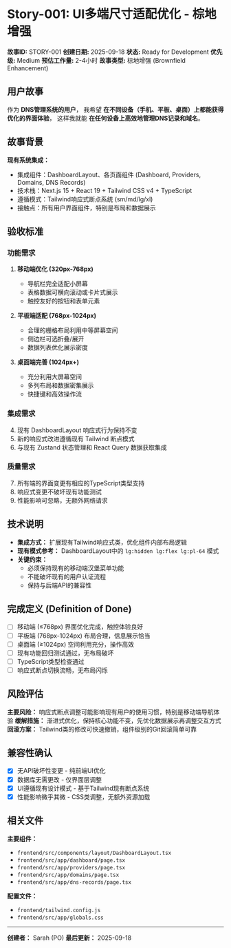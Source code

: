 # Story-001: UI多端尺寸适配优化 - 棕地增强

**故事ID:** STORY-001
**创建日期:** 2025-09-18
**状态:** Ready for Development
**优先级:** Medium
**预估工作量:** 2-4小时
**故事类型:** 棕地增强 (Brownfield Enhancement)

## 用户故事

作为 **DNS管理系统的用户**，
我希望 **在不同设备（手机、平板、桌面）上都能获得优化的界面体验**，
这样我就能 **在任何设备上高效地管理DNS记录和域名**。

## 故事背景

**现有系统集成：**
- 集成组件：DashboardLayout、各页面组件 (Dashboard, Providers, Domains, DNS Records)
- 技术栈：Next.js 15 + React 19 + Tailwind CSS v4 + TypeScript
- 遵循模式：Tailwind响应式断点系统 (sm/md/lg/xl)
- 接触点：所有用户界面组件，特别是布局和数据展示

## 验收标准

### 功能需求

1. **移动端优化 (320px-768px)**
   - 导航栏完全适配小屏幕
   - 表格数据可横向滚动或卡片式展示
   - 触控友好的按钮和表单元素

2. **平板端适配 (768px-1024px)**
   - 合理的栅格布局利用中等屏幕空间
   - 侧边栏可选折叠/展开
   - 数据列表优化展示密度

3. **桌面端完善 (1024px+)**
   - 充分利用大屏幕空间
   - 多列布局和数据密集展示
   - 快捷键和高效操作流

### 集成需求
4. 现有 DashboardLayout 响应式行为保持不变
5. 新的响应式改进遵循现有 Tailwind 断点模式
6. 与现有 Zustand 状态管理和 React Query 数据获取集成

### 质量需求
7. 所有端的界面变更有相应的TypeScript类型支持
8. 响应式变更不破坏现有功能测试
9. 性能影响可忽略，无额外网络请求

## 技术说明

- **集成方式：** 扩展现有Tailwind响应式类，优化组件内部布局逻辑
- **现有模式参考：** DashboardLayout中的 `lg:hidden lg:flex lg:pl-64` 模式
- **关键约束：**
  - 必须保持现有的移动端汉堡菜单功能
  - 不能破坏现有的用户认证流程
  - 保持与后端API的兼容性

## 完成定义 (Definition of Done)

- [ ] 移动端 (≤768px) 界面优化完成，触控体验良好
- [ ] 平板端 (768px-1024px) 布局合理，信息展示恰当
- [ ] 桌面端 (≥1024px) 空间利用充分，操作高效
- [ ] 现有功能回归测试通过，无布局破坏
- [ ] TypeScript类型检查通过
- [ ] 响应式断点切换流畅，无布局闪烁

## 风险评估

**主要风险：** 响应式断点调整可能影响现有用户的使用习惯，特别是移动端导航体验
**缓解措施：** 渐进式优化，保持核心功能不变，先优化数据展示再调整交互方式
**回滚方案：** Tailwind类的修改可快速撤销，组件级别的Git回滚简单可靠

## 兼容性确认

- [x] 无API破坏性变更 - 纯前端UI优化
- [x] 数据库无需更改 - 仅界面层调整
- [x] UI遵循现有设计模式 - 基于Tailwind现有断点系统
- [x] 性能影响微乎其微 - CSS类调整，无额外资源加载

## 相关文件

**主要组件：**
- `frontend/src/components/layout/DashboardLayout.tsx`
- `frontend/src/app/dashboard/page.tsx`
- `frontend/src/app/providers/page.tsx`
- `frontend/src/app/domains/page.tsx`
- `frontend/src/app/dns-records/page.tsx`

**配置文件：**
- `frontend/tailwind.config.js`
- `frontend/src/app/globals.css`

---

**创建者：** Sarah (PO)
**最后更新：** 2025-09-18